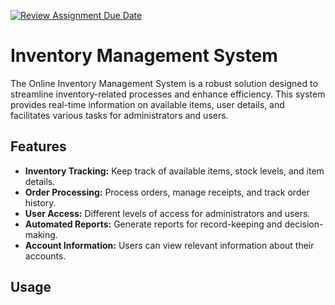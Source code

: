[![Review Assignment Due Date](https://classroom.github.com/assets/deadline-readme-button-24ddc0f5d75046c5622901739e7c5dd533143b0c8e959d652212380cedb1ea36.svg)](https://classroom.github.com/a/PaN8zPkI)
# Inventory Management System

The Online Inventory Management System is a robust solution designed to streamline inventory-related processes and enhance efficiency. This system provides real-time information on available items, user details, and facilitates various tasks for administrators and users.

## Features

- **Inventory Tracking:** Keep track of available items, stock levels, and item details.
- **Order Processing:** Process orders, manage receipts, and track order history.
- **User Access:** Different levels of access for administrators and users.
- **Automated Reports:** Generate reports for record-keeping and decision-making.
- **Account Information:** Users can view relevant information about their accounts.

## Usage



